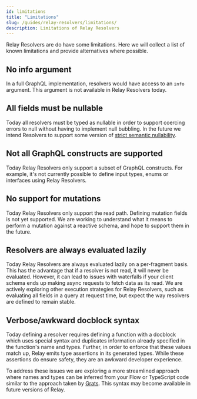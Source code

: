 ```yaml
---
id: limitations
title: "Limitations"
slug: /guides/relay-resolvers/limitations/
description: Limitations of Relay Resolvers
---
```


Relay Resolvers are do have some limitations. Here we will collect a list of known limitations and provide alternatives where possible.

## No info argument

In a full GraphQL implementation, resolvers would have access to an `info` argument. This argument is not available in Relay Resolvers today.

## All fields must be nullable

Today all resolvers must be typed as nullable in order to support coercing errors to null without having to implement null bubbling. In the future we intend Resolvers to support some version of [strict semantic nullability](https://github.com/graphql/graphql-wg/discussions/1410).

## Not all GraphQL constructs are supported

Today Relay Resolvers only support a subset of GraphQL constructs. For example, it's not currently possible to define input types, enums or interfaces using Relay Resolvers.

## No support for mutations

Today Relay Resolvers only support the read path. Defining mutation fields is not yet supported. We are working to understand what it means to perform a mutation against a reactive schema, and hope to support them in the future.

## Resolvers are always evaluated lazily

Today Relay Resolvers are always evaluated lazily on a per-fragment basis. This has the advantage that if a resolver is not read, it will never be evaluated. However, it can lead to issues with waterfalls if your client schema ends up making async requests to fetch data as its read. We are actively exploring other execution strategies for Relay Resolvers, such as evaluating all fields in a query at request time, but expect the way resolvers are defined to remain stable.

## Verbose/awkward docblock syntax

Today defining a resolver requires defining a function with a docblock which uses special syntax and duplicates information already specified in the function's name and types. Further, in order to enforce that these values match up, Relay emits type assertions in its generated types. While these assertions do ensure safety, they are an awkward developer experience.

To address these issues we are exploring a more streamlined approach where names and types can be inferred from your Flow or TypeScript code similar to the approach taken by [Grats](https://grats.capt.dev/). This syntax may become available in future versions of Relay.
